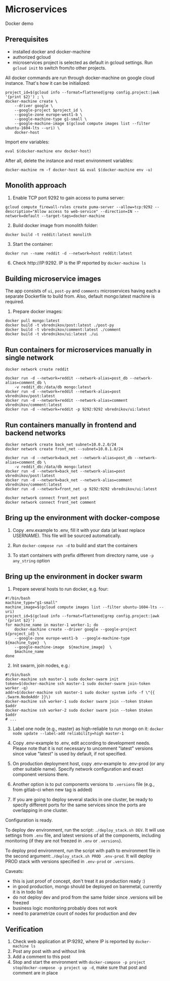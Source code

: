 # Microservices
Docker demo

## Prerequisites

* installed docker and docker-machine
* authorized gcloud
* microservices project is selected as default in gcloud settings. Run
`gcloud init` to switch from/to other projects.

All docker commands are run through docker-machine on google cloud instance.
That's how it can be initialized:

```
project_id=$(gcloud info --format=flattened|grep config.project:|awk '{print $2}') ; \
docker-machine create \
    --driver google \
    --google-project $project_id \
    --google-zone europe-west1-b \
    --google-machine-type g1-small \
    --google-machine-image $(gcloud compute images list --filter ubuntu-1604-lts --uri) \
    docker-host

```
Import env variables:
```
eval $(docker-machine env docker-host)
```

After all, delete the instance and reset environment variables:
```
docker-machine rm -f docker-host && eval $(docker-machine env -u)
```


## Monolith approach

1. Enable TCP port 9292 to gain access to puma server:
```
gcloud compute firewall-rules create puma-server --allow=tcp:9292 --description="Allow access to web-service" --direction=IN --network=default --target-tags=docker-machine
```

2. Build docker image from monolith folder:
```
docker build -t reddit:latest monolith
```

3. Start the container:
```
docker run --name reddit -d --network=host reddit:latest
```

6. Check http://IP:9292. IP is the IP reported by `docker-machine ls`



## Building microservice images

The app consists of `ui`,  `post-py` and `comments` microservices having each
a separate Dockerfile to build from. Also, default mongo:latest machine is
required.

1. Prepare docker images:
```
docker pull mongo:latest
docker build -t vbrednikov/post:latest ./post-py
docker build -t vbrednikov/comment:latest ./comment
docker build -t vbrednikov/ui:latest ./ui
```

## Run containers for microservices manually in single network
```
docker network create reddit
```

```
docker run -d --network=reddit --network-alias=post_db --network-alias=comment_db \
	-v reddit_db:/data/db mongo:latest
docker run -d --network=reddit --network-alias=post vbrednikov/post:latest
docker run -d --network=reddit --network-alias=comment vbrednikov/comment:latest
docker run -d --network=reddit -p 9292:9292 vbrednikov/ui:latest
```

## Run containers manually in frontend and backend networks
```
docker network create back_net subnet=10.0.2.0/24
docker network create front_net --subnet=10.0.1.0/24
```

```
docker run -d --network=back_net --network-alias=post_db --network-alias=comment_db \
	-v reddit_db:/data/db mongo:latest
docker run -d --network=back_net --network-alias=post vbrednikov/post:latest
docker run -d --network=back_net --network-alias=comment vbrednikov/comment:latest
docker run -d --network=front_net -p 9292:9292 vbrednikov/ui:latest

docker network connect front_net post
docker network connect front_net comment
```

## Bring up the environment with docker-compose

1. Copy .env.example to .env, fill it with your data (at least replace USERNAME).
This file will be sourced automatically.

2. Run `docker-compose run -d` to build and start the containers

3. To start containers with prefix different from directory name, use
`-p any_string` option


## Bring up the environment in docker swarm

1. Prepare several hosts to run docker, e.g. four:

```
#!/bin/bash
machine_type="g1-small"
machine_image=$(gcloud compute images list --filter ubuntu-1604-lts --uri)
project_id=$(gcloud info --format=flattened|grep config.project:|awk '{print $2}')
for machine_name in master-1 worker-1; do
    docker-machine create --driver google --google-project ${project_id} \
    --google-zone europe-west1-b  --google-machine-type ${machine_type}  \
    --google-machine-image  ${machine_image}  \
    $machine_name
done
```

2. Init swarm, join nodes, e.g.:

```
#!/bin/bash
docker-machine ssh master-1 sudo docker-swarm init
token=$(docker-machine ssh master-1 sudo docker-swarm join-token worker -q)
addr=$(docker-machine ssh master-1 sudo docker system info -f \"{{ .Swarm.NodeAddr }}\)
docker-machine ssh worker-1 sudo docker swarm join --token $token $addr
docker-machine ssh worker-2 sudo docker swarm join --token $token $addr
# ...
```

3. Label one node (e.g., master) as high-reliable to run mongo on it:
`docker node update --label-add reliability=high master-1`

4. Copy .env-example to .env, edit according to development needs. Please note
that it is not necessary to uncomment "latest" versions since value "latest" is
used by default, if not specified.

5. On production deployment host, copy .env-example to .env-prod (or any other
suitable name). Specify network configuration and exact component versions there.

6. Another option is to put components versions to `.versions` file (e.g., from
 gitlab-ci when new tag is added)

7. If you are going to deploy several stacks in one cluster, be ready to specify
different ports for the same services since the ports are overlapping in one
cluster.

Configuration is ready.

To deploy dev environment, run the script: `./deploy_stack.sh DEV`. It will use
settings from `.env` file, and latest versions of all the components, including
monitoring (if they are not freezed in `.env` or `.versions`).

To deploy prod environment, run the script with path to  environment file in
the second argument:`./deploy_stack.sh PROD .env-prod`. It will deploy PROD
stack with versions specified in `.env-prod` or `.versions`.

Caveats:
- this is just proof of concept, don't treat it as production ready :)
- in good production, mongo should be deployed on baremetal, currently it is in
  todo list
- do not deploy dev and prod from the same folder since .versions will be freezed
- business logic monitoring probably does not work
- need to parametrize count of nodes for production and dev

## Verification

1. Check web application at IP:9292, where IP is reported by `docker-machine ls`
2. Post any post with and without link
3. Add a comment to this post
4. Stop and start the environment with
`docker-compose -p project stop`/`docker-compose -p project up -d`, make sure
that post and comment are in place
